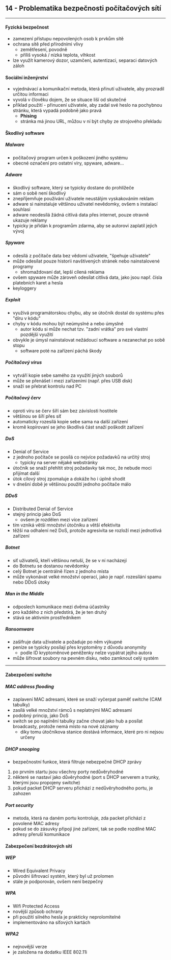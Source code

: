 ## 14 - Problematika bezpečnosti počítačových sítí
----

#### Fyzická bezpečnost
- zamezení přístupu nepovolených osob k prvkům sítě
- ochrana sítě před přírodními vlivy
  - zemětřesení, povodně
  - příliš vysoká / nízká teplota, vlhkost
- lze využít kamerový dozor, uzamčení, autentizaci, separaci datových záloh

#### Sociální inženýrství
- vyjednávací a komunikační metoda, která přinutí uživatele, aby prozradil určitou informaci
- vyvolá v člověku dojem, že se situace liší od skutečné
- příklad použití - přinucení uživatele, aby zadal své heslo na pochybnou stránku, která vypadá podobně jako pravá
  - **Phising**
  - stránka má jinou URL, můžou v ní být chyby ze strojového překladu

#### Škodlivý software

##### Malware
- počítačový program určen k poškození jiného systému
- obecné označení pro ostatní viry, spyware, adware...

##### Adware
- škodlivý software, který se typicky dostane do prohlížeče
- sám o sobě není škodlivý
- znepříjemňuje používání uživatele neustálým vyskakováním reklam
- adware si nainstaluje většinou uživatel nevědomky, ovšem s instalací souhlasí
- adware neodesílá žádná citlivá data přes internet, pouze otravně ukazuje reklamy
- typicky je přidán k programům zdarma, aby se autorovi zaplatil jejich vývoj

##### Spyware
- odesílá z počítače data bez vědomí uživatele, "špehuje uživatele"
- může odesílat pouze historii navštívených stránek nebo nainstalovené programy
  - shromaždovaní dat, lepší cílená reklama
- ovšem spyware může zároveň odesílat citlivá data, jako jsou např. čísla platebních karet a hesla
- keyloggery

##### Exploit
- využívá programátorskou chybu, aby se útočník dostal do systému přes "díru v kódu"
- chyby v kódu mohou být neúmyslné a nebo úmyslné
  - autor kódu si může nechat tzv. "zadní vrátka" pro své vlastní pozdější využití
- obvykle je úmysl nainstalovat nežádoucí software a nezanechat po sobě stopu
  - software poté na zařízení páchá škody

##### Počítačový virus
- vytváří kopie sebe samého za využití jiných souborů
- může se přenášet i mezi zařízeními (např. přes USB disk)
- snaží se přebrat kontrolu nad PC

##### Počítačový červ
- oproti viru se červ šíří sám bez závislosti hostitele
- většinou se šíří přes síť
- automaticky rozesílá kopie sebe sama na další zařízení
- kromě kopírovaní se jeho škodlivá část snaží poškodit zařízení

##### DoS
- Denial of Service
- z jednoho počítače se posílá co nejvíce požadavků na určitý stroj
  - typicky na server nějaké webstránky
- útočník se snaží přehltit stroj požadavky tak moc, že nebude moci přijímat další
- útok cílový stroj zpomaluje a dokáže ho i úplně shodit
- v dnešní době je většinou použití jednoho počítače málo

##### DDoS
- Distributed Denial of Service
- stejný princip jako DoS
  - ovšem je rozdělen mezi více zařízení
- tím vzniká větší množství útočníku a větší efektivita
- těžší na odhalení než DoS, protože agresivita se rozloží mezi jednotlivá zařízení

##### Botnet
- síť uživatelů, kteří většinou netuší, že se v ní nacházejí
- do Botnetu se dostanou nevědomky
- celý Botnet je centrálně řízen z jednoho místa
- může vykonávat velké množství operací, jako je např. rozesílání spamu nebo DDoS útoky

##### Man in the Middle
- odposlech komunikace mezi dvěma účastníky
- pro každého z nich předstírá, že je ten druhý
- stává se aktivním prostředníkem

##### Ransomware
- zašifruje data uživatele a požaduje po něm výkupné
- peníze se typicky posílají přes kryptoměny z důvodu anonymity
  - podle ID kryptoměnové peněženky nelze vypátrat jejího autora
- může šifrovat soubory na pevném disku, nebo zamknout celý systém

----

#### Zabezpečení switche
##### MAC address flooding
- zaplavení MAC adresami, které se snaží vyčerpat paměť switche (CAM tabulky)
- zasílá velké množství rámců s neplatnými MAC adresami
- podobný princip, jako DoS
- switch se po naplnění tabulky začne chovat jako hub a posílat broadcasty, protože nemá místo na nové záznamy
  - díky tomu útočníkova stanice dostává informace, které pro ni nejsou určeny

##### DHCP snooping
- bezpečnostní funkce, která filtruje nebezpečné DHCP zprávy
1. po prvním startu jsou všechny porty nedůvěryhodné
2. některé se nastaví jako důvěryhodné (port s DHCP serverem a trunky, kterými jsou propojeny switche)
3. pokud packet DHCP serveru přichází z nedůvěryhodného portu, je zahozen

##### Port security
- metoda, která na daném portu kontroluje, zda packet přichází z povolené MAC adresy
- pokud se do zásuvky připojí jiné zařízení, tak se podle rozdílné MAC adresy přeruší komunikace

#### Zabezpečení bezdrátových sítí
##### WEP
- Wired Equivalent Privacy
- původni šifrovací systém, který byl už prolomen
- stále je podporován, ovšem není bezpečný

##### WPA
- Wifi Protected Access
- novější způsob ochrany
- při použití silného hesla je prakticky neprolomitelné
- implementováno na síťových kartách

##### WPA2
- nejnovější verze
- je založena na dodatku IEEE 802.11i
